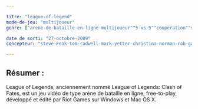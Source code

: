 ```yaml
---

titre: "league-of-legend"
mode-de-jeu: "multijoueur"
genre: ["arene-de-bataille-en-ligne-multijoueur""5-vs-5""cooperation""strategie"]

date de sorti: "27-octobre-2009"
concepteur: "steve-Feak-tom-cadwell-mark-yetter-christina-norman-rob-garrett-david-capurro"

---
```


## Résumer :

League of Legends, anciennement nommé League of Legends: Clash of Fates, est un jeu vidéo de type arène de bataille en ligne, free-to-play, développé et édité par Riot Games sur Windows et Mac OS X.

